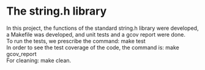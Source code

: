 # The string.h library
In this project, the functions of the standard string.h library were developed, a Makefile was developed, and unit tests and a gcov report were done.  
To run the tests, we prescribe the command: make test  
In order to see the test coverage of the code, the command is: make gcov_report  
For cleaning: make clean.

